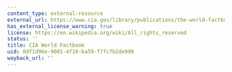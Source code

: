 ```yaml
---
content_type: external-resource
external_url: https://www.cia.gov/library/publications/the-world-factbook/wfbExt/region_mde.html
has_external_license_warning: true
license: https://en.wikipedia.org/wiki/All_rights_reserved
status: ''
title: CIA World Factbook
uid: 0df1d96e-9081-4f10-ba59-f7fc7b2de999
wayback_url: ''
---
```

